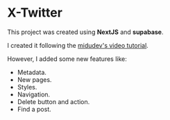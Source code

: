 # X-Twitter

This project was created using **NextJS** and **supabase**.

I created it following the <a href="https://www.youtube.com/watch?v=V_kD2q_aoy8" target="_blank">midudev's video tutorial</a>.

However, I added some new features like:
- Metadata.
- New pages.
- Styles.
- Navigation.
- Delete button and action.
- Find a post.